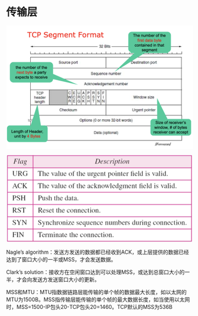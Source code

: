 # 传输层

![image-20220621011156634](media/%E4%BC%A0%E8%BE%93%E5%B1%82/image-20220621011156634.png)

![image-20220621011230345](media/%E4%BC%A0%E8%BE%93%E5%B1%82/image-20220621011230345.png)

Nagle’s algorithm：发送方发送的数据都已经收到ACK，或上层提供的数据已经达到了窗口大小的一半或MSS，才会发送数据。

Clark’s solution：接收方在空闲窗口达到可以处理MSS，或达到总窗口大小的一半，才会向发送方发送窗口大小的更新。

MSS和MTU：MTU指数据链路层能传输的单个帧的数据最大长度，如以太网的MTU为1500B。MSS指传输层能传输的单个帧的最大数据长度，如当使用以太网时，MSS=1500-IP包头20-TCP包头20=1460。TCP默认的MSS为536B
